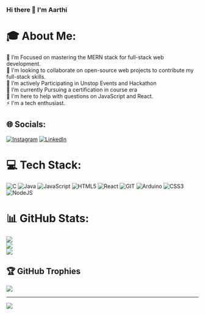### Hi there 👋 I'm Aarthi

# 🎓 About Me:
🔭 I’m Focused on mastering the MERN stack for full-stack web development.<br>👯 I'm looking to collaborate on open-source web projects to contribute my full-stack skills.<br>🤝 I’m actively Participating in Unstop Events and Hackathon<br>🌱 I’m currently Pursuing a certification in course era<br>💬 I'm here to help with questions on JavaScript and React.<br>⚡ I'm a tech enthusiast.


## 🌐 Socials:
[![Instagram](https://img.shields.io/badge/Instagram-%23E4405F.svg?logo=Instagram&logoColor=white)](https://instagram.com/aarthii_03) [![LinkedIn](https://img.shields.io/badge/LinkedIn-%230077B5.svg?logo=linkedin&logoColor=white)](https://www.linkedin.com/in/aarthi-natarajan-1682ab26a) 

# 💻 Tech Stack:
![C](https://img.shields.io/badge/c-%2300599C.svg?style=plastic&logo=c&logoColor=white) ![Java](https://img.shields.io/badge/java-%23ED8B00.svg?style=plastic&logo=openjdk&logoColor=white) ![JavaScript](https://img.shields.io/badge/javascript-%23323330.svg?style=plastic&logo=javascript&logoColor=%23F7DF1E) ![HTML5](https://img.shields.io/badge/html5-%23E34F26.svg?style=plastic&logo=html5&logoColor=white) ![React](https://img.shields.io/badge/react-%2320232a.svg?style=plastic&logo=react&logoColor=%2361DAFB) ![GIT](https://img.shields.io/badge/Git-fc6d26?style=plastic&logo=git&logoColor=white) ![Arduino](https://img.shields.io/badge/-Arduino-00979D?style=plastic&logo=Arduino&logoColor=white) ![CSS3](https://img.shields.io/badge/css3-%231572B6.svg?style=plastic&logo=css3&logoColor=white) ![NodeJS](https://img.shields.io/badge/node.js-6DA55F?style=plastic&logo=node.js&logoColor=white)
# 📊 GitHub Stats:
![](https://github-readme-stats.vercel.app/api?username=Aarthi-NA&theme=react&hide_border=false&include_all_commits=false&count_private=true)<br/>
![](https://github-readme-streak-stats.herokuapp.com/?user=Aarthi-NA&theme=react&hide_border=false)<br/>
![](https://github-readme-stats.vercel.app/api/top-langs/?username=Aarthi-NA&theme=react&hide_border=false&include_all_commits=false&count_private=true&layout=compact)

## 🏆 GitHub Trophies
![](https://github-profile-trophy.vercel.app/?username=Aarthi-NA&theme=radical&no-frame=false&no-bg=true&margin-w=4)

---
[![](https://visitcount.itsvg.in/api?id=Aarthi-NA&icon=8&color=0)](https://visitcount.itsvg.in)


